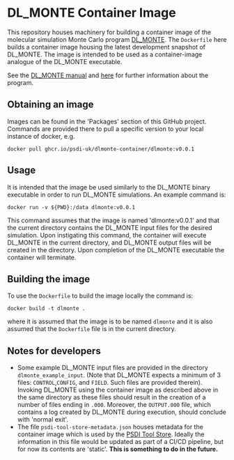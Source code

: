 # DL_MONTE Container Image

This repository houses machinery for building a container image of the
molecular simulation Monte Carlo program [DL_MONTE](https://gitlab.com/dl_monte).
The `Dockerfile` here builds a container image housing the latest
development snapshot of DL_MONTE. The image is intended to be used
as a container-image analogue of the DL_MONTE executable.

See the [DL_MONTE manual](https://dl_monte.gitlab.io/dl_monte_manual/)
and [here](https://gitlab.com/dl_monte/user-hub) for further information
about the program.

## Obtaining an image

Images can be found in  the 'Packages' section of this GitHub project.
Commands are provided there to pull a specific version to your local
instance of docker, e.g.
```
docker pull ghcr.io/psdi-uk/dlmonte-container/dlmonte:v0.0.1
```

## Usage

It is intended that the image be used similarly to the
DL_MONTE binary executable in order to run DL_MONTE simulations. An
example command is:
```
docker run -v ${PWD}:/data dlmonte:v0.0.1
```
This command assumes that the image is named 'dlmonte:v0.0.1' and that the
current directory contains the DL_MONTE input files for the desired
simulation. Upon instigating this command, the container will
execute DL_MONTE in the current directory, and DL_MONTE output files
will be created in the directory. Upon completion of the DL_MONTE
executable the container will terminate.

## Building the image

To use the `Dockerfile` to build the image locally the command is:
```
docker build -t dlmonte .
```
where it is assumed that the image is to be named `dlmonte` and it
is also assumed that the `Dockerfile` file is in the current
directory.

## Notes for developers
- Some example DL_MONTE input files are provided in the directory
  `dlmonte_example_input`. (Note that DL_MONTE expects a minimum of
  3 files: `CONTROL`,`CONFIG`, and `FIELD`. Such files are provided therein).
  Invoking DL_MONTE using the container
  image as described above in the same directory as these files
  should result in the creation of a number of files ending in
  `.000`. Moreover, the `OUTPUT.000` file, which contains a log
  created by DL_MONTE during execution, should conclude with 'normal
  exit'.
- The file `psdi-tool-store-metadata.json` houses metadata for the
  container image which is used by the
  [PSDI Tool Store](https://psdi-uk.github.io/psdi-tool-store/). Ideally the
  information in this file would be updated as part of a CI/CD pipeline,
  but for now its contents are 'static'. **This is something to do
  in the future.**